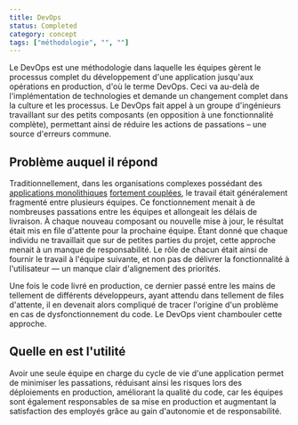 ```yaml
---
title: DevOps
status: Completed
category: concept
tags: ["méthodologie", "", ""]
---
```



Le DevOps est une méthodologie dans laquelle les équipes gèrent le processus complet du développement d'une application jusqu'aux opérations en production, d'où le terme DevOps.
Ceci va au-delà de l'implémentation de technologies et demande un changement complet dans la culture et les processus.
Le DevOps fait appel à un groupe d'ingénieurs travaillant sur des petits composants (en opposition à une fonctionnalité complète), permettant ainsi de réduire les actions de passations – une source d'erreurs commune.

## Problème auquel il répond

Traditionnellement, dans les organisations complexes possédant des [applications monolithiques](/fr/monolithic-apps/) [fortement couplées](/fr/tightly-coupled-architecture/),
le travail était généralement fragmenté entre plusieurs équipes.
Ce fonctionnement menait à de nombreuses passations entre les équipes et allongeait les délais de livraison.
À chaque nouveau composant ou nouvelle mise à jour, le résultat était mis en file d'attente pour la prochaine équipe.
Étant donné que chaque individu ne travaillait que sur de petites parties du projet, cette approche menait à un manque de
responsabilité.
Le rôle de chacun était ainsi de fournir le travail à l'équipe suivante, et non pas de délivrer la fonctionnalité à l'utilisateur
— un manque clair d'alignement des priorités.

Une fois le code livré en production, ce dernier passé entre les mains de tellement de différents développeurs, ayant attendu dans tellement de files d'attente, il en devenait alors compliqué de tracer l'origine d'un problème en cas de dysfonctionnement du code.
Le DevOps vient chambouler cette approche.

## Quelle en est l'utilité

Avoir une seule équipe en charge du cycle de vie d'une application permet de
minimiser les passations, réduisant ainsi les risques lors des déploiements en production, améliorant
la qualité du code, car les équipes sont également responsables de sa mise en production et augmentant
la satisfaction des employés grâce au gain d'autonomie et de responsabilité.
